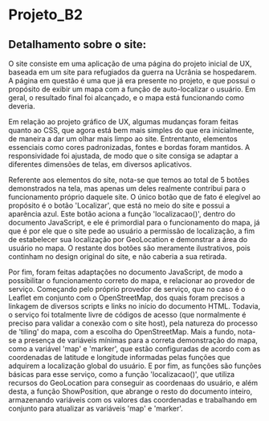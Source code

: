 # Projeto_B2

## Detalhamento sobre o site:

O site consiste em uma aplicação de uma página do projeto inicial de UX, baseada em um site para refugiados da guerra na Ucrânia se hospedarem. A página em questão é uma que já era presente no projeto, e que possui o propósito de exibir um mapa com a função de auto-localizar o usuário. Em geral, o resultado final foi alcançado, e o mapa está funcionando como deveria.

Em relação ao projeto gráfico de UX, algumas mudanças foram feitas quanto ao CSS, que agora está bem mais simples do que era inicialmente, de maneira a dar um olhar mais limpo ao site. Entrentanto, elementos essenciais como cores padronizadas, fontes e bordas foram mantidos. A responsividade foi ajustada, de modo que o site consiga se adaptar a diferentes dimensões de telas, em diversos aplicativos.

Referente aos elementos do site, nota-se que temos ao total de 5 botões demonstrados na tela, mas apenas um deles realmente contribui para o funcionamento próprio daquele site. O único botão que de fato é elegível ao propósito é o botão 'Localizar', que está no meio do site e possui a aparência azul. Este botão aciona a função 'localizacao()', dentro do documento JavaScript, e ele é primordial para o funcionamento do mapa, já que é por ele que o site pede ao usuário a permissão de localização, a fim de estabelecer sua localização por GeoLocation e demonstrar a área do usuário no mapa. O restante dos botões são meramente ilustrativos, pois continham no design original do site, e não caberia a sua retirada.

Por fim, foram feitas adaptações no documento JavaScript, de modo a possibilitar o funcionamento correto do mapa, e relacionar ao provedor de serviço. Começando pelo próprio provedor de serviço, que no caso é o Leaflet em conjunto com o OpenStreetMap, dos quais foram precisos a linkagem de diversos scripts e links no início do documento HTML. Todavia, o serviço foi totalmente livre de códigos de acesso (que normalmente é preciso para validar a conexão com o site host), pela natureza do processo de 'tiling' do mapa, com a escolha do OpenStreetMap. Mais a fundo, nota-se a presença de variáveis mínimas para a correta demonstração do mapa, como a variável 'map' e 'marker', que estão configuradas de acordo com as coordenadas de latitude e longitude informadas pelas funções que adquirem a localização global do usuário. E por fim, as funções são funções básicas para esse serviço, como a função 'localizacao()', que utiliza recursos do GeoLocation para conseguir as coordenaas do usuário, e além desta, a função ShowPosition, que abrange o resto do documento inteiro, armazenando variáveis com os valores das coordenadas e trabalhando em conjunto para atualizar as variáveis 'map' e 'marker'.
